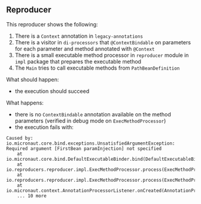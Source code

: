 Reproducer
---

This reproducer shows the following:

1. There is a `Context` annotation in `legacy-annotations`
2. There is a visitor in `di-processors` that `@ContextBindable` on parameters
    for each parameter and method annotated with `@Context`
3. There is a small executable method processor in `reproducer` module in
    `impl` package that prepares the executable method 
4. The `Main` tries to call executable methods from `PathBeanDefinition`     


What should happen:

- the execution should succeed

What happens:

- there is no `ContextBindable` annotation available on the method parameters
    (verified in debug mode on `ExecMethodProcessor`)
- the execution fails with:
```
Caused by: io.micronaut.core.bind.exceptions.UnsatisfiedArgumentException: Required argument [FirstBean paramInjection] not specified
	at io.micronaut.core.bind.DefaultExecutableBinder.bind(DefaultExecutableBinder.java:96)
	at io.reproducers.reproducer.impl.ExecMethodProcessor.process(ExecMethodProcessor.java:37)
	at io.reproducers.reproducer.impl.ExecMethodProcessor.process(ExecMethodProcessor.java:17)
	at io.micronaut.context.AnnotationProcessorListener.onCreated(AnnotationProcessorListener.java:89)
	... 10 more
```